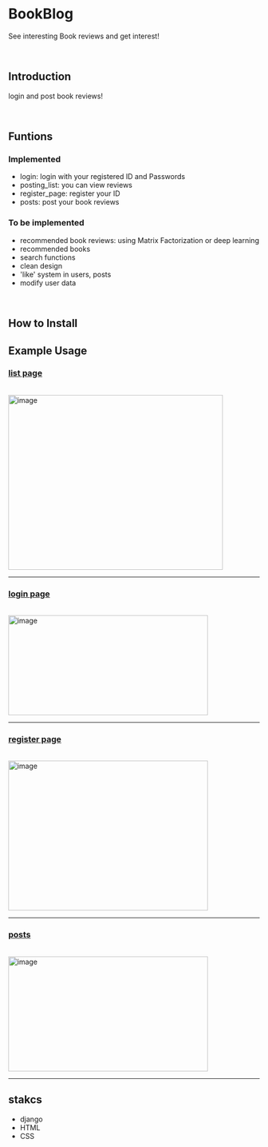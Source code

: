 # BookBlog
See interesting Book reviews and get interest!

<br>


## Introduction
login and post book reviews!

<br>


## Funtions
### Implemented
- login: login with your registered ID and Passwords
- posting_list: you can view reviews 
- register_page: register your ID
- posts: post your book reviews

### To be implemented
- recommended book reviews: using Matrix Factorization or deep learning
- recommended books
- search functions
- clean design
- 'like' system in users, posts
- modify user data

<br>


## How to Install



## Example Usage
### [list page](https://velog.io/@sonj0407/%EA%B2%8C%EC%8B%9C%EA%B8%80-%EC%B6%9C%EB%A0%A5%ED%95%98%EB%8A%94-%ED%8E%98%EC%9D%B4%EC%A7%80-%EB%A7%8C%EB%93%A4%EA%B8%B0)
<br>
<img width="430" height="350" alt="image" src="https://github.com/user-attachments/assets/8faf7875-22b2-42eb-a9c5-b66b575687a3" />

------------------------------------------------------------------------------------------------

### [login page](https://velog.io/@sonj0407/%EB%A1%9C%EA%B7%B8%EC%9D%B8-%ED%8E%98%EC%9D%B4%EC%A7%80-%EC%83%9D%EC%84%B1%ED%95%98%EA%B8%B0)
<br>
<img width="400" height="200" alt="image" src="https://github.com/user-attachments/assets/0a53e01d-c22c-4df4-af6d-a5345020f4cf" />


------------------------------------------------------------------------------------------------

### [register page](https://velog.io/@sonj0407/Custom-User%EB%AA%A8%EB%8D%B8-%EC%84%A4%EA%B3%84%ED%95%98%EC%97%AC-%ED%9A%8C%EC%9B%90%EA%B0%80%EC%9E%85-%ED%8E%98%EC%9D%B4%EC%A7%80-%EB%A7%8C%EB%93%A4%EA%B8%B0)
<br>
<img width="400" height="300" alt="image" src="https://github.com/user-attachments/assets/27cd10ad-144e-41b4-9609-679d907db446" />


------------------------------------------------------------------------------------------------

### [posts](https://velog.io/@sonj0407/%EA%B2%8C%EC%8B%9C%EA%B8%80-%EC%B6%9C%EB%A0%A5%ED%95%98%EB%8A%94-%ED%8E%98%EC%9D%B4%EC%A7%80-%EB%A7%8C%EB%93%A4%EA%B8%B0)
<br>
<img width="400" height="230" alt="image" src="https://github.com/user-attachments/assets/32b30742-8321-40ac-adbf-f36d9413b6c6" />


------------------------------------------------------------------------------------------------

## stakcs
- django
- HTML
- CSS
